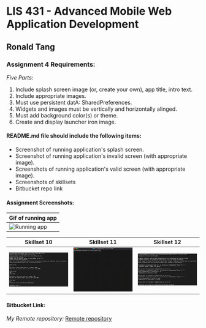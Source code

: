 # LIS 431 - Advanced Mobile Web Application Development

## Ronald Tang

### Assignment 4 Requirements:

*Five Parts:*

1. Include splash screen image (or, create your own), app title, intro text.
2. Include appropriate images.
3. Must use persistent datA: SharedPreferences.
4. Widgets and images must be vertically and horizontally alinged.
5. Must add background color(s) or theme.
6. Create and display launcher iron image.


#### README.md file should include the following items:

* Screenshot of running application's splash screen.
* Screenshot of running application's invalid screen (with appropriate image).
* Screenshots of running application's valid screen (with appropriate image).
* Screenshots of skillsets
* Bitbucket repo link

#### Assignment Screenshots:

| Gif of running app | 
| ---------- | 
| ![Running app](img/app.gif) | 

| Skillset 10 | Skillset 11 | Skillset 12 |
| ---------- | ---------- | ---------- |
| ![Screenshot of Skillset 10](img/travel.png) | ![Screenshot of Skillset 11](img/productDemo.gif) | ![Screenshot of Skillset 12](img/Temperature_conversion.png)

#### Bitbucket Link:

*My Remote repository:*
[Remote repository](https://bitbucket.org/ronaldtang1/lis4331/ "Remote repository")
